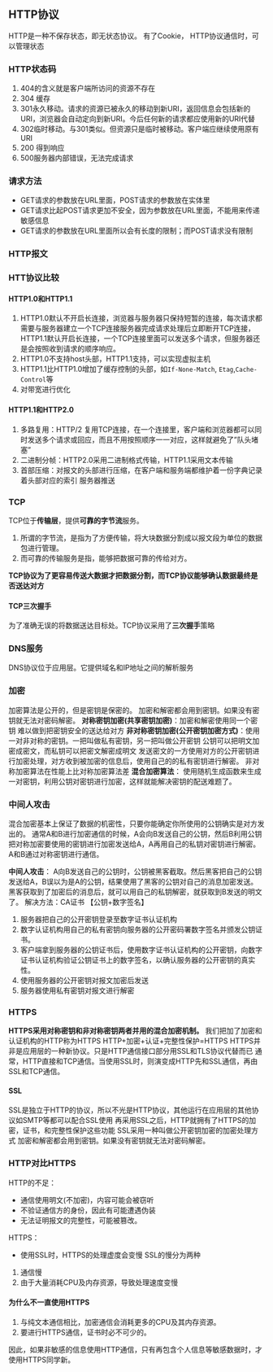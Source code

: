 ## HTTP协议
HTTP是一种不保存状态，即无状态协议。
有了Cookie， HTTP协议通信时，可以管理状态
### HTTP状态码
1. 404的含义就是客户端所访问的资源不存在
2. 304 缓存
3. 301永久移动。请求的资源已被永久的移动到新URI，返回信息会包括新的URI，浏览器会自动定向到新URI。今后任何新的请求都应使用新的URI代替
4. 302临时移动。与301类似。但资源只是临时被移动。客户端应继续使用原有URI
5. 200 得到响应
6. 500服务器内部错误，无法完成请求

### 请求方法
+ GET请求的参数放在URL里面，POST请求的参数放在实体里
+ GET请求比起POST请求更加不安全，因为参数放在URL里面，不能用来传递敏感信息
+ GET请求的参数放在URL里面所以会有长度的限制；而POST请求没有限制

### HTTP报文

### HTT协议比较
#### HTTP1.0和HTTP1.1
1. HTTP1.0默认不开启长连接，浏览器与服务器只保持短暂的连接，每次请求都需要与服务器建立一个TCP连接服务器完成请求处理后立即断开TCP连接，HTTP1.1默认开启长连接，一个TCP连接里面可以发送多个请求，但服务器还是会按照收到请求的顺序响应。
2. HTTP1.0不支持host头部，HTTP1.1支持，可以实现虚拟主机
3. HTTP1.1比HTTP1.0增加了缓存控制的头部，如`If-None-Match`, `Etag`,`Cache-Control`等
4. 对带宽进行优化

#### HTTP1.1和HTTP2.0
1. 多路复用：HTTP/2 复用TCP连接，在一个连接里，客户端和浏览器都可以同时发送多个请求或回应，而且不用按照顺序一一对应，这样就避免了”队头堵塞”
2. 二进制分帧：HTTP2.0采用二进制格式传输，HTTP1.1采用文本传输
3. 首部压缩：对报文的头部进行压缩，在客户端和服务端都维护着一份字典记录着头部对应的索引
服务器推送

### TCP
TCP位于**传输层**，提供**可靠的字节流**服务。
1. 所谓的字节流，是指为了方便传输，将大块数据分割成以报文段为单位的数据包进行管理。
2. 而可靠的传输服务是指，能够把数据可靠的传给对方。

**TCP协议为了更容易传送大数据才把数据分割，而TCP协议能够确认数据最终是否送达对方**
#### TCP三次握手
为了准确无误的将数据送达目标处。TCP协议采用了**三次握手**策略
### DNS服务
DNS协议位于应用层。它提供域名和IP地址之间的解析服务

### 加密
加密算法是公开的，但是密钥是保密的。
加密和解密都会用到密钥。如果没有密钥就无法对密码解密。
**对称密钥加密(共享密钥加密)**：加密和解密使用同一个密钥
难以做到把密钥安全的送达给对方
**非对称密钥加密(公开密钥加密方式)**：使用一对非对称的密钥。一把叫做私有密钥，另一把叫做公开密钥
公钥可以把明文加密成密文，而私钥可以把密文解密成明文
发送密文的一方使用对方的公开密钥进行加密处理，对方收到被加密的信息后，使用自己的的私有密钥进行解密。
非对称加密算法在性能上比对称加密算法差
**混合加密算法**：
使用随机生成函数来生成一对密钥，利用公钥对密钥进行加密，这样就能解决密钥的配送难题了。

### 中间人攻击
混合加密基本上保证了数据的机密性，只要你能确定你所使用的公钥确实是对方发出的。
通常A和B进行加密通信的时候，A会向B发送自己的公钥，然后B利用公钥把对称加密要使用的密钥进行加密发送给A，A再用自己的私钥对密钥进行解密。
A和B通过对称密钥进行通信。

**中间人攻击**：
A向B发送自己的公钥时，公钥被黑客截取。然后黑客把自己的公钥发送给A，B误以为是A的公钥，结果使用了黑客的公钥对自己的消息加密发送。黑客获取到了加密后的消息后，就可以用自己的私钥解密，就获取到B发送的明文了。
解决方法：CA证书 【公钥+数字签名】

1. 服务器把自己的公开密钥登录至数字证书认证机构
2. 数字认证机构用自己的私有密钥向服务器的公开密码署数字签名并颁发公钥证书。
3. 客户端拿到服务器的公钥证书后，使用数字证书认证机构的公开密钥，向数字证书认证机构验证公钥证书上的数字签名，以确认服务器的公开密钥的真实性。
4. 使用服务器的公开密钥对报文加密后发送
5. 服务器使用私有密钥对报文进行解密

### HTTPS
**HTTPS采用对称密钥和非对称密钥两者并用的混合加密机制。**
我们把加了加密和认证机构的HTTP称为HTTPS
HTTP+加密+认证+完整性保护=HTTPS
HTTPS并非是应用层的一种新协议。只是HTTP通信接口部分用SSL和TLS协议代替而已
通常，HTTP直接和TCP通信。当使用SSL时，则演变成HTTP先和SSL通信，再由SSL和TCP通信。
#### SSL
SSL是独立于HTTP的协议，所以不光是HTTP协议，其他运行在应用层的其他协议如SMTP等都可以配合SSL使用
再采用SSL之后，HTTP就拥有了HTTPS的加密，证书，和完整性保护这些功能
SSL采用一种叫做公开密钥加密的加密处理方式
加密和解密都会用到密钥。如果没有密钥就无法对密码解密。

### HTTP对比HTTPS
HTTP的不足：
+ 通信使用明文(不加密)，内容可能会被窃听
+ 不验证通信方的身份，因此有可能遭遇伪装
+ 无法证明报文的完整性，可能被篡改。

HTTPS：
+ 使用SSL时，HTTPS的处理虚度会变慢
SSL的慢分为两种
1. 通信慢
2. 由于大量消耗CPU及内存资源，导致处理速度变慢


#### 为什么不一直使用HTTPS
1. 与纯文本通信相比，加密通信会消耗更多的CPU及其内存资源。
2. 要进行HTTPS通信，证书时必不可少的。

因此，如果非敏感的信息使用HTTP通信，只有再包含个人信息等敏感数据时，才使用HTTPS同学新。

